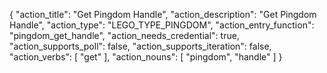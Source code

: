 {
"action_title": "Get Pingdom Handle",
"action_description": "Get Pingdom Handle",
"action_type": "LEGO_TYPE_PINGDOM",
"action_entry_function": "pingdom_get_handle",
"action_needs_credential": true,
"action_supports_poll": false,
"action_supports_iteration": false,
"action_verbs": [
"get"
],
"action_nouns": [
"pingdom",
"handle"
]
}
